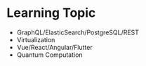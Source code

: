 # Learning Topic

- GraphQL/ElasticSearch/PostgreSQL/REST
- Virtualization
- Vue/React/Angular/Flutter
- Quantum Computation
